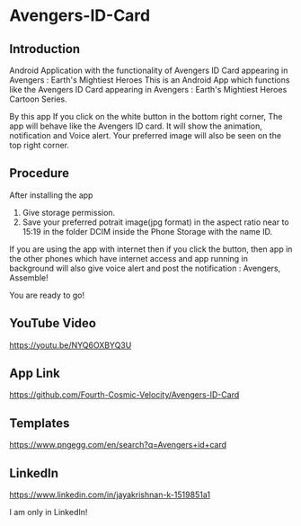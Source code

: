 # Avengers-ID-Card
## Introduction
Android Application with the functionality of Avengers ID Card appearing in Avengers : Earth's Mightiest Heroes
This is an Android App which functions like the Avengers ID Card appearing in Avengers : Earth's Mightiest Heroes Cartoon Series. 

By this app If you click on the white button in the bottom right corner, The app will behave like the Avengers ID card. It will show the animation, notification and Voice alert. Your preferred image will also be seen on the top right corner. 

## Procedure
After installing the app
1. Give storage permission.
2. Save your preferred potrait image(jpg format) in the aspect ratio near to 15:19 in the folder DCIM inside the Phone Storage with the name ID.

If you are using the app with internet then if you click the button, then app in the other phones which have internet access and app running in background will also give voice alert and post the notification :
Avengers, Assemble! 


You are ready to go!

## YouTube Video
https://youtu.be/NYQ6OXBYQ3U

## App Link
https://github.com/Fourth-Cosmic-Velocity/Avengers-ID-Card

## Templates
https://www.pngegg.com/en/search?q=Avengers+id+card

## LinkedIn
https://www.linkedin.com/in/jayakrishnan-k-1519851a1

I am only in LinkedIn! 
